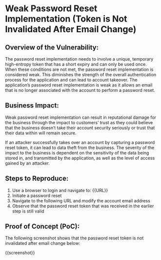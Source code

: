 # Weak Password Reset Implementation (Token is Not Invalidated After Email Change)

## Overview of the Vulnerability:

The password reset implementation needs to involve a unique, temporary high-entropy token that has a short expiry and can only be used once. When these conditions are not met, the password reset implementation is  considered weak. This diminishes the strength of the overall authentication process for the application and can lead to account takeover. The application’s password reset implementation is weak as it allows an email that is no longer associated with the account to perform a password reset.

## Business Impact:

Weak password reset implementation can result in reputational damage for the business through the impact to customers’ trust as they could believe that the business doesn’t take their account security seriously or trust that their data within will remain secure.

If an attacker successfully takes over an account by capturing a password reset token, it can lead to data theft from the business. The severity of the impact to the business is dependent on the sensitivity of the data being stored in, and transmitted by the application, as well as the level of access gained by an attacker.

## Steps to Reproduce:

1. Use a browser to login and navigate to: {{URL}}
1. Initiate a password reset
1. Navigate to the following URL and modify the account email address
1. Observe that the password reset token that was received in the earlier step is still valid

## Proof of Concept (PoC):

The following screenshot shows that the password reset token is not invalidated after email change below:

{{screenshot}}
